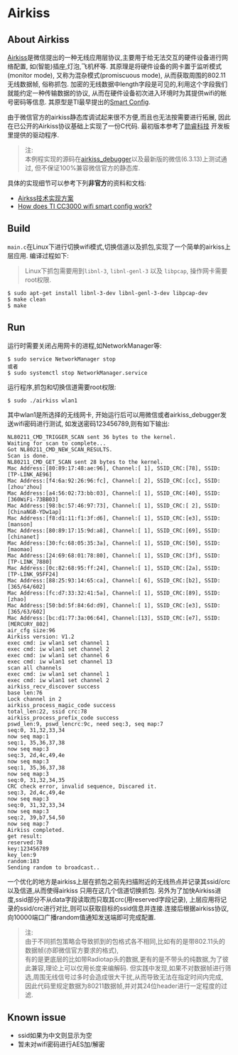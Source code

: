 # Airkiss


## About Airkiss

[Airkiss][airkiss]是微信提出的一种无线应用层协议,主要用于给无法交互的硬件设备进行网络配置,
如(智能)插座,灯泡,飞机杯等. 其原理是将硬件设备的网卡置于监听模式(monitor mode),
又称为混杂模式(promiscuous mode), 从而获取周围的802.11无线数据帧, 俗称抓包. 
加密的无线数据中length字段是可见的,利用这个字段我们就能约定一种传输数据的协议,
从而在硬件设备初次进入环境时为其提供wifi的帐号密码等信息.
其原型是TI最早提出的[Smart Config][smartcfg].

由于微信官方的airkiss静态库调试起来很不方便,而且也无法按需要进行拓展,
因此在已公开的Airkiss协议基础上实现了一份C代码. 最初版本参考了[勋睿科技][xrf]
开发板里提供的驱动程序.

> 注:  
> 本例程实现的源码在[airkiss\_debugger][akdbg]以及最新版的微信(6.3.13)上测试通过, 但不保证100%兼容微信官方的静态库.  

具体的实现细节可以参考下列**非官方**的资料和文档:

- [Airkss技术实现方案][airkiss_doc]
- [How does TI CC3000 wifi smart config work?][smartcfg_doc]

## Build

`main.c`在Linux下进行切换wifi模式,切换信道以及抓包,实现了一个简单的airkiss上层应用.
编译过程如下:

> Linux下抓包需要用到`libnl-3`, `libnl-genl-3` 以及 `libpcap`, 操作网卡需要root权限.  



```
$ sudo apt-get install libnl-3-dev libnl-genl-3-dev libpcap-dev
$ make clean
$ make
```

## Run

运行时需要关闭占用网卡的进程,如NetworkManager等:


```
$ sudo service NetworkManager stop
或者
$ sudo systemctl stop NetworkManager.service
```

运行程序,抓包和切换信道需要root权限:

```
$ sudo ./airkiss wlan1
```

其中wlan1是所选择的无线网卡, 开始运行后可以用微信或者airkiss_debugger发送wifi密码进行测试, 
如发送密码123456789,则有如下输出:

```
NL80211_CMD_TRIGGER_SCAN sent 36 bytes to the kernel.
Waiting for scan to complete...
Got NL80211_CMD_NEW_SCAN_RESULTS.
Scan is done.
NL80211_CMD_GET_SCAN sent 28 bytes to the kernel.
Mac Address:[80:89:17:48:ae:96], Channel:[ 1], SSID_CRC:[78], SSID:[TP-LINK_AE96]
Mac Address:[f4:6a:92:26:96:fc], Channel:[ 2], SSID_CRC:[cc], SSID:[zhou'zhou]
Mac Address:[a4:56:02:73:bb:03], Channel:[ 1], SSID_CRC:[40], SSID:[360WiFi-73BB03]
Mac Address:[98:bc:57:46:97:73], Channel:[ 1], SSID_CRC:[ 2], SSID:[ChinaNGB-YDw1ap]
Mac Address:[f8:d1:11:f1:3f:d6], Channel:[ 1], SSID_CRC:[e3], SSID:[manson]
Mac Address:[80:89:17:15:9d:a8], Channel:[ 1], SSID_CRC:[69], SSID:[chinanet]
Mac Address:[30:fc:68:05:35:3a], Channel:[ 1], SSID_CRC:[50], SSID:[maomao]
Mac Address:[24:69:68:01:78:80], Channel:[ 1], SSID_CRC:[3f], SSID:[TP-LINK_7880]
Mac Address:[0c:82:68:95:ff:24], Channel:[ 1], SSID_CRC:[2a], SSID:[TP-LINK_95FF24]
Mac Address:[88:25:93:14:65:ca], Channel:[ 6], SSID_CRC:[b2], SSID:[365/64/602]
Mac Address:[fc:d7:33:32:41:5a], Channel:[ 1], SSID_CRC:[89], SSID:[zhao]
Mac Address:[50:bd:5f:84:6d:d9], Channel:[ 1], SSID_CRC:[e3], SSID:[365/63/602]
Mac Address:[bc:d1:77:3a:06:64], Channel:[13], SSID_CRC:[e7], SSID:[MERCURY_802]
air_cfg size:96
Airkiss version: V1.2
exec cmd: iw wlan1 set channel 1
exec cmd: iw wlan1 set channel 2
exec cmd: iw wlan1 set channel 6
exec cmd: iw wlan1 set channel 13
scan all channels
exec cmd: iw wlan1 set channel 1
exec cmd: iw wlan1 set channel 2
airkiss_recv_discover success
base len:76
Lock channel in 2
airkiss_process_magic_code success
total_len:22, ssid crc:78
airkiss_process_prefix_code success
pswd_len:9, pswd_lencrc:9c, need seq:3, seq map:7
seq:0, 31,32,33,34
now seq map:1
seq:1, 35,36,37,38
now seq map:3
seq:3, 2d,4c,49,4e
now seq map:3
seq:1, 35,36,37,38
now seq map:3
seq:0, 31,32,34,35
CRC check error, invalid sequence, Discared it.
seq:3, 2d,4c,49,4e
now seq map:3
seq:0, 31,32,33,34
now seq map:3
seq:2, 39,b7,54,50
now seq map:7
Airkiss completed.
get result:
reserved:78
key:123456789
key_len:9
random:183
Sending random to broadcast..
```

一个优化的地方是airkiss上层在抓包之前先扫描附近的无线热点并记录其ssid/crc以及信道,从而使得airkiss
只用在这几个信道切换抓包. 另外为了加快Airkiss进度,ssid部分不从data字段读取而只取其crc(用reserved字段记录),
上层应用将记录的ssid/crc进行对比,则可以获取目标的ssid信息并连接.连接后根据airkiss协议,
向10000端口广播random值通知发送端即可完成配置.

> 注:  
> 由于不同抓包策略会导致抓到的包格式各不相同,比如有的是带802.11头的数据帧(亦即微信官方要求的格式),  
> 有的是更底层的比如带Radiotap头的数据,更有的是不带头的纯数据,为了彼此兼容,理论上可以仅用长度来编解码.
> 但实践中发现,如果不对数据帧进行筛选,周围无线信号过多时会造成很大干扰,从而导致无法在指定时间内完成,  
> 因此代码里规定数据为80211数据帧,并对其24位header进行一定程度的过滤.

## Known issue

- ssid如果为中文则显示为空
- 暂未对wifi密码进行AES加/解密

[xrf]: http://www.xrf.net.cn
[akdbg]: http://iot.weixin.qq.com/wiki/doc/wifi/AirKissDebugger.apk
[airkiss]:http://iot.weixin.qq.com/wiki/doc/wifi/AirKissDoc.pdf
[smartcfg]:http://processors.wiki.ti.com/index.php/CC3000_Smart_Config
[airkiss_doc]:http://wenku.baidu.com/view/0e825981ad02de80d5d8409c
[airkiss_doc2]:https://www.docdroid.net/UIi8rgt/airkiss-protocol.pdf.html
[smartcfg_doc]:http://electronics.stackexchange.com/questions/61704/how-does-ti-cc3000-wifi-smart-config-work

